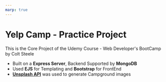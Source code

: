 ```yaml
---
marp: true
---
```

# Yelp Camp - Practice Project
This is the Core Project of the Udemy Course - Web Developer's BootCamp by Colt Steele

- Built on a **Express Server**, Backend Supported by **MongoDB**
- Used **EJS** for Templating and **Bootstrap** for FrontEnd
- **[Unsplash API](https://unsplash.com/documentation)** was used to generate Campground images

